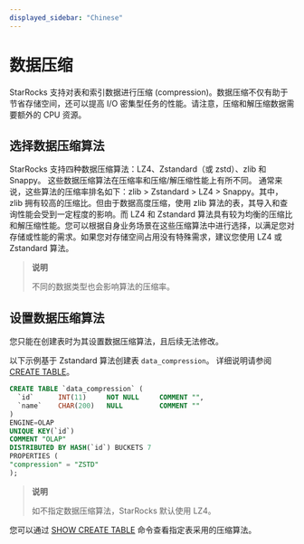 ```yaml
---
displayed_sidebar: "Chinese"
---
```


# 数据压缩

StarRocks 支持对表和索引数据进行压缩 (compression)。数据压缩不仅有助于节省存储空间，还可以提高 I/O 密集型任务的性能。请注意，压缩和解压缩数据需要额外的 CPU 资源。

## 选择数据压缩算法

StarRocks 支持四种数据压缩算法：LZ4、Zstandard（或 zstd）、zlib 和 Snappy。 这些数据压缩算法在压缩率和压缩/解压缩性能上有所不同。 通常来说，这些算法的压缩率排名如下：zlib > Zstandard > LZ4 > Snappy。其中，zlib 拥有较高的压缩比。但由于数据高度压缩，使用 zlib 算法的表，其导入和查询性能会受到一定程度的影响。而 LZ4 和 Zstandard 算法具有较为均衡的压缩比和解压缩性能。您可以根据自身业务场景在这些压缩算法中进行选择，以满足您对存储或性能的需求。如果您对存储空间占用没有特殊需求，建议您使用 LZ4 或 Zstandard 算法。

> **说明**
>
> 不同的数据类型也会影响算法的压缩率。

## 设置数据压缩算法

您只能在创建表时为其设置数据压缩算法，且后续无法修改。

以下示例基于 Zstandard 算法创建表 `data_compression`。 详细说明请参阅 [CREATE TABLE](../sql-reference/sql-statements/data-definition/CREATE_TABLE.md)。

```SQL
CREATE TABLE `data_compression` (
  `id`      INT(11)     NOT NULL     COMMENT "",
  `name`    CHAR(200)   NULL         COMMENT ""
)
ENGINE=OLAP 
UNIQUE KEY(`id`)
COMMENT "OLAP"
DISTRIBUTED BY HASH(`id`) BUCKETS 7
PROPERTIES (
"compression" = "ZSTD"
);
```

> **说明**
>
> 如不指定数据压缩算法，StarRocks 默认使用 LZ4。

您可以通过 [SHOW CREATE TABLE](../sql-reference/sql-statements/data-manipulation/SHOW_CREATE_TABLE.md) 命令查看指定表采用的压缩算法。
